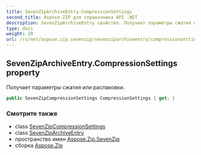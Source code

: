 ```yaml
---
title: SevenZipArchiveEntry.CompressionSettings
second_title: Aspose.ZIP для справочника API .NET
description: SevenZipArchiveEntry свойство. Получает параметры сжатия или распаковки.
type: docs
weight: 20
url: /ru/net/aspose.zip.sevenzip/sevenziparchiveentry/compressionsettings/
---
```

## SevenZipArchiveEntry.CompressionSettings property

Получает параметры сжатия или распаковки.

```csharp
public SevenZipCompressionSettings CompressionSettings { get; }
```

### Смотрите также

* class [SevenZipCompressionSettings](../../../aspose.zip.saving/sevenzipcompressionsettings/)
* class [SevenZipArchiveEntry](../)
* пространство имен [Aspose.Zip.SevenZip](../../sevenziparchiveentry/)
* сборка [Aspose.Zip](../../../)


